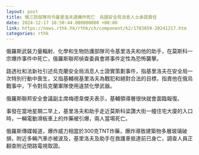 ```yaml
---
layout: post
title: 俄三防部隊司令基里洛夫遇爆炸死亡　烏國安全局消息人士承認責任
date: 2024-12-17 16:50:44.000000000 +08:00
link: https://news.rthk.hk/rthk/ch/component/k2/1783859-20241217.htm
categories: rthk
---
```


俄羅斯武裝力量輻射、化學和生物防護部隊司令基里洛夫和他的助手，在莫斯科一宗爆炸事件中死亡，俄羅斯聯邦偵查委員會將事件定性為恐怖襲擊。

路透社和法新社引述烏克蘭安全局消息人士證實策劃事件，指基里洛夫在安全局一次特別行動中喪生，又指基輔視基里洛夫為戰犯和絕對合法的目標，指責他在俄烏戰事中，下令對烏克蘭軍隊使用違禁化學武器。

俄羅斯聯邦安全會議副主席梅德韋傑夫表示，基輔領導層很快就會面臨報復。

事發在當地星期二早上，基里洛夫和助手走近莫斯科梁讚大街一幢住宅大廈的入口時，一輛電動滑板車上的炸藥被引爆，兩人當場死亡。

俄羅斯傳媒報道，爆炸威力相當於300克TNT炸藥，爆炸導致建築物多層玻璃破損，附近多輛汽車亦被波及，基里洛夫及助手在救護車抵達前已身亡，調查人員正翻查附近閉路電視取證。
